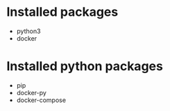 # Installed packages

* python3
* docker

# Installed python packages

* pip
* docker-py
* docker-compose
